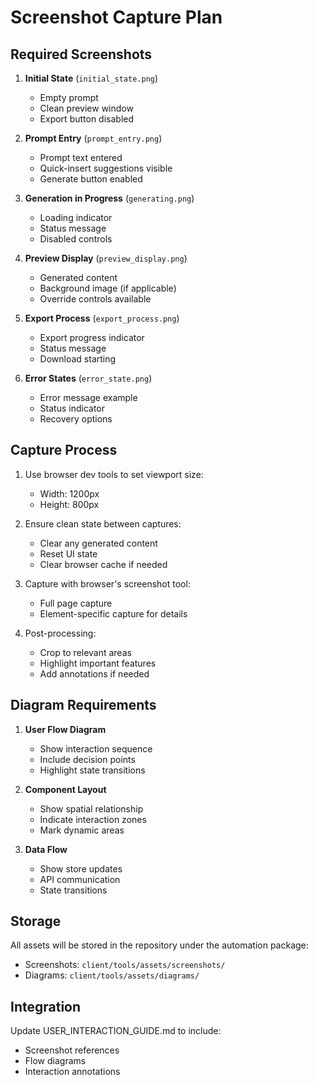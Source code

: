 # Screenshot Capture Plan

## Required Screenshots

1. **Initial State** (`initial_state.png`)

   - Empty prompt
   - Clean preview window
   - Export button disabled

2. **Prompt Entry** (`prompt_entry.png`)

   - Prompt text entered
   - Quick-insert suggestions visible
   - Generate button enabled

3. **Generation in Progress** (`generating.png`)

   - Loading indicator
   - Status message
   - Disabled controls

4. **Preview Display** (`preview_display.png`)

   - Generated content
   - Background image (if applicable)
   - Override controls available

5. **Export Process** (`export_process.png`)

   - Export progress indicator
   - Status message
   - Download starting

6. **Error States** (`error_state.png`)
   - Error message example
   - Status indicator
   - Recovery options

## Capture Process

1. Use browser dev tools to set viewport size:

   - Width: 1200px
   - Height: 800px

2. Ensure clean state between captures:

   - Clear any generated content
   - Reset UI state
   - Clear browser cache if needed

3. Capture with browser's screenshot tool:

   - Full page capture
   - Element-specific capture for details

4. Post-processing:
   - Crop to relevant areas
   - Highlight important features
   - Add annotations if needed

## Diagram Requirements

1. **User Flow Diagram**

   - Show interaction sequence
   - Include decision points
   - Highlight state transitions

2. **Component Layout**

   - Show spatial relationship
   - Indicate interaction zones
   - Mark dynamic areas

3. **Data Flow**
   - Show store updates
   - API communication
   - State transitions

## Storage

All assets will be stored in the repository under the automation package:

- Screenshots: `client/tools/assets/screenshots/`
- Diagrams: `client/tools/assets/diagrams/`

## Integration

Update USER_INTERACTION_GUIDE.md to include:

- Screenshot references
- Flow diagrams
- Interaction annotations
